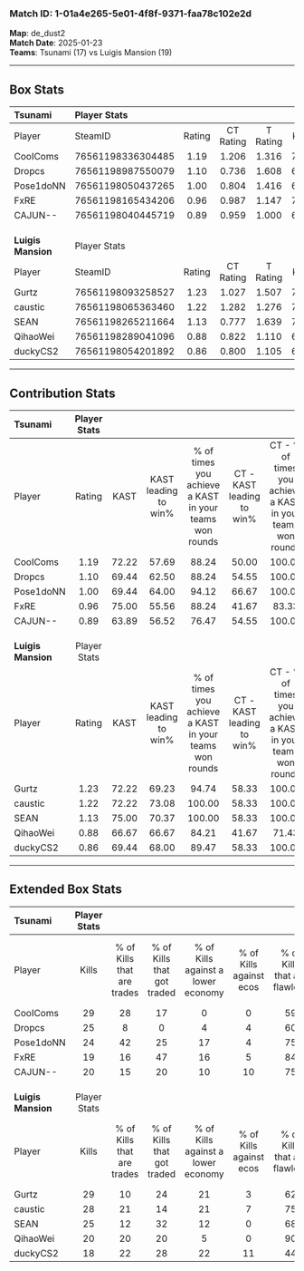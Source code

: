 ### Match ID: 1-01a4e265-5e01-4f8f-9371-faa78c102e2d  
**Map**: de_dust2  
**Match Date**: 2025-01-23  
**Teams**: Tsunami (17) vs Luigis Mansion (19)  

---  

## Box Stats  

| **Tsunami**        | Player Stats      |        |           |          |       |      |       |         |        |      |     |
| :- | :- | :-: | :-: | :-: | :-: | :-: | :-: | :-: | :-: | :-: | :-: |
| Player             | SteamID           | Rating | CT Rating | T Rating | KAST  | ADR  | Kills | Assists | Deaths | K/D  | HS% |
| CooIComs           | 76561198336304485 |  1.19  |   1.206   |  1.316   | 72.22 | 77.9 |  29   |    3    |   24   | 1.21 | 68  |
| Dropcs             | 76561198987550079 |  1.10  |   0.736   |  1.608   | 69.44 | 78.9 |  25   |    7    |   23   | 1.09 | 68  |
| Pose1doNN          | 76561198050437265 |  1.00  |   0.804   |  1.416   | 69.44 | 61.4 |  24   |    6    |   24   | 1.00 | 25  |
| FxRE               | 76561198165434206 |  0.96  |   0.987   |  1.147   | 75.00 | 76.9 |  19   |    8    |   25   | 0.76 | 52  |
| CAJUN--            | 76561198040445719 |  0.89  |   0.959   |  1.000   | 63.89 | 70.4 |  20   |   10    |   25   | 0.80 | 45  |
|                    |                   |        |           |          |       |      |       |         |        |      |     |
|                    |                   |        |           |          |       |      |       |         |        |      |     |
|                    |                   |        |           |          |       |      |       |         |        |      |     |
| **Luigis Mansion** | Player Stats      |        |           |          |       |      |       |         |        |      |     |
| Player             | SteamID           | Rating | CT Rating | T Rating | KAST  | ADR  | Kills | Assists | Deaths | K/D  | HS% |
| Gurtz              | 76561198093258527 |  1.23  |   1.027   |  1.507   | 72.22 | 76.2 |  29   |    5    |   21   | 1.38 | 37  |
| caustic            | 76561198065363460 |  1.22  |   1.282   |  1.276   | 72.22 | 88.5 |  28   |   10    |   24   | 1.17 | 39  |
| SEAN               | 76561198265211664 |  1.13  |   0.777   |  1.639   | 75.00 | 69.3 |  25   |   10    |   22   | 1.14 | 64  |
| QihaoWei           | 76561198289041096 |  0.88  |   0.822   |  1.110   | 66.67 | 62.2 |  20   |    7    |   25   | 0.80 | 35  |
| duckyCS2           | 76561198054201892 |  0.86  |   0.800   |  1.105   | 69.44 | 66.0 |  18   |   13    |   26   | 0.69 | 61  |
---  

## Contribution Stats  

| **Tsunami**        | Player Stats |       |                      |                                                        |                           |                                                             |                          |                                                            |
| :- | :-: | :-: | :-: | :-: | :-: | :-: | :-: | :-: |
| Player             |    Rating    | KAST  | KAST leading to win% | % of times you achieve a KAST in your teams won rounds | CT - KAST leading to win% | CT - % of times you achieve a KAST in your teams won rounds | T - KAST leading to win% | T - % of times you achieve a KAST in your teams won rounds |
| CooIComs           |     1.19     | 72.22 |        57.69         |                         88.24                          |           50.00           |                           100.00                            |          64.29           |                           81.82                            |
| Dropcs             |     1.10     | 69.44 |        62.50         |                         88.24                          |           54.55           |                           100.00                            |          69.23           |                           81.82                            |
| Pose1doNN          |     1.00     | 69.44 |        64.00         |                         94.12                          |           66.67           |                           100.00                            |          62.50           |                           90.91                            |
| FxRE               |     0.96     | 75.00 |        55.56         |                         88.24                          |           41.67           |                            83.33                            |          66.67           |                           90.91                            |
| CAJUN--            |     0.89     | 63.89 |        56.52         |                         76.47                          |           54.55           |                           100.00                            |          58.33           |                           63.64                            |
|                    |              |       |                      |                                                        |                           |                                                             |                          |                                                            |
|                    |              |       |                      |                                                        |                           |                                                             |                          |                                                            |
|                    |              |       |                      |                                                        |                           |                                                             |                          |                                                            |
| **Luigis Mansion** | Player Stats |       |                      |                                                        |                           |                                                             |                          |                                                            |
| Player             |    Rating    | KAST  | KAST leading to win% | % of times you achieve a KAST in your teams won rounds | CT - KAST leading to win% | CT - % of times you achieve a KAST in your teams won rounds | T - KAST leading to win% | T - % of times you achieve a KAST in your teams won rounds |
| Gurtz              |     1.23     | 72.22 |        69.23         |                         94.74                          |           58.33           |                           100.00                            |          78.57           |                           91.67                            |
| caustic            |     1.22     | 72.22 |        73.08         |                         100.00                         |           58.33           |                           100.00                            |          85.71           |                           100.00                           |
| SEAN               |     1.13     | 75.00 |        70.37         |                         100.00                         |           58.33           |                           100.00                            |          80.00           |                           100.00                           |
| QihaoWei           |     0.88     | 66.67 |        66.67         |                         84.21                          |           41.67           |                            71.43                            |          91.67           |                           91.67                            |
| duckyCS2           |     0.86     | 69.44 |        68.00         |                         89.47                          |           58.33           |                           100.00                            |          76.92           |                           83.33                            |
---  

## Extended Box Stats  

| **Tsunami**        | Player Stats |                            |                            |                                    |                         |                              |                                 |        |                             |                                     |                          |                               |                            |
| :- | :-: | :-: | :-: | :-: | :-: | :-: | :-: | :-: | :-: | :-: | :-: | :-: | :-: |
| Player             |    Kills     | % of Kills that are trades | % of Kills that got traded | % of Kills against a lower economy | % of Kills against ecos | % of Kills that are flawless | % of Kills that are close duels | Deaths | % of Deaths that get traded | % of Deaths against a lower economy | % of Deaths against ecos | % of Deaths that are flawless | % of Deaths that are close |
| CooIComs           |      29      |             28             |             17             |                 0                  |            0            |              59              |               10                |   24   |             21              |                  8                  |            0             |              75               |             4              |
| Dropcs             |      25      |             8              |             0              |                 4                  |            4            |              60              |                8                |   23   |             26              |                  4                  |            0             |              70               |             0              |
| Pose1doNN          |      24      |             42             |             25             |                 17                 |            4            |              75              |                4                |   24   |             17              |                  8                  |            4             |              92               |             4              |
| FxRE               |      19      |             16             |             47             |                 16                 |            5            |              84              |                0                |   25   |             28              |                  4                  |            0             |              56               |             4              |
| CAJUN--            |      20      |             15             |             20             |                 10                 |           10            |              75              |                0                |   25   |             24              |                  8                  |            0             |              52               |             0              |
|                    |              |                            |                            |                                    |                         |                              |                                 |        |                             |                                     |                          |                               |                            |
|                    |              |                            |                            |                                    |                         |                              |                                 |        |                             |                                     |                          |                               |                            |
|                    |              |                            |                            |                                    |                         |                              |                                 |        |                             |                                     |                          |                               |                            |
| **Luigis Mansion** | Player Stats |                            |                            |                                    |                         |                              |                                 |        |                             |                                     |                          |                               |                            |
| Player             |    Kills     | % of Kills that are trades | % of Kills that got traded | % of Kills against a lower economy | % of Kills against ecos | % of Kills that are flawless | % of Kills that are close duels | Deaths | % of Deaths that get traded | % of Deaths against a lower economy | % of Deaths against ecos | % of Deaths that are flawless | % of Deaths that are close |
| Gurtz              |      29      |             10             |             24             |                 21                 |            3            |              62              |                3                |   21   |             10              |                  5                  |            0             |              81               |             5              |
| caustic            |      28      |             21             |             14             |                 21                 |            7            |              75              |                0                |   24   |             17              |                  8                  |            0             |              63               |             4              |
| SEAN               |      25      |             12             |             32             |                 12                 |            0            |              68              |                4                |   22   |             23              |                  9                  |            0             |              68               |             0              |
| QihaoWei           |      20      |             20             |             20             |                 5                  |            0            |              90              |                0                |   25   |             24              |                  8                  |            0             |              80               |             8              |
| duckyCS2           |      18      |             22             |             28             |                 22                 |           11            |              44              |                6                |   26   |             27              |                  8                  |            0             |              54               |             8              |
